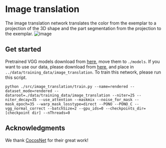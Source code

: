 # Image translation
The image translation network translates the color from the exemplar to a projection of the 3D shape and the part segmentation from the projection to the exemplar.
![image](https://github.com/XiangyuSu611/TMT/blob/master/docs/image_translation_network1.png=300x)

## Get started
Pretrained VGG models download from [here](url), move them to `./models`. If you want to use our data, please download from [here](url), and place in `../data/training_data/image_translation`.
To train this network, please run this script.
```shell
python ./src/image_translation/train.py --name=rendered --dataset_mode=rendered --dataroot=./data/training_data/image_translation --niter=25 --niter_decay=35 --use_attention --maskmix --noise_for_mask --mask_epoch=35 --warp_mask_losstype=direct --PONO --PONO_C --vgg_normal_correct --batchSize=2 --gpu_ids=0 --checkpoints_dir=[checkpoint dir] --nThreads=0
```
## Acknowledgments
We thank [CocosNet](https://github.com/microsoft/CoCosNet) for their great work! 